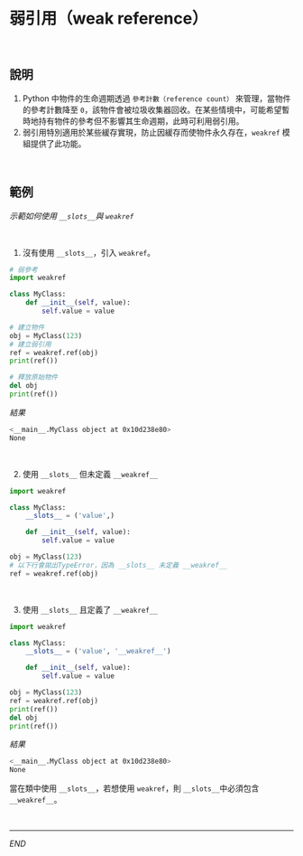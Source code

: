 # 弱引用（weak reference）

<br>

## 說明

1. Python 中物件的生命週期透過 `參考計數（reference count）` 來管理，當物件的參考計數降至 `0`，該物件會被垃圾收集器回收。在某些情境中，可能希望暫時地持有物件的參考但不影響其生命週期，此時可利用弱引用。
2. 弱引用特別適用於某些緩存實現，防止因緩存而使物件永久存在，`weakref` 模組提供了此功能。


<br>

## 範例

_示範如何使用 `__slots__`與 `weakref`_

<br>

1. 沒有使用 `__slots__`，引入 `weakref`。

```python
# 弱參考
import weakref

class MyClass:
    def __init__(self, value):
        self.value = value

# 建立物件
obj = MyClass(123)
# 建立弱引用
ref = weakref.ref(obj)
print(ref())

# 釋放原始物件
del obj
print(ref())
```

_結果_

```bash
<__main__.MyClass object at 0x10d238e80>
None
```

<br>

2. 使用 `__slots__` 但未定義 `__weakref__`

```python
import weakref

class MyClass:
    __slots__ = ('value',)

    def __init__(self, value):
        self.value = value

obj = MyClass(123)
# 以下行會拋出TypeError，因為 __slots__ 未定義 __weakref__
ref = weakref.ref(obj)
```

<br>

3. 使用 `__slots__` 且定義了 `__weakref__`

```python
import weakref

class MyClass:
    __slots__ = ('value', '__weakref__')

    def __init__(self, value):
        self.value = value

obj = MyClass(123)
ref = weakref.ref(obj)  
print(ref())  
del obj
print(ref())  
```

_結果_

```bash
<__main__.MyClass object at 0x10d238e80>
None
```

當在類中使用 `__slots__`，若想使用 `weakref`，則 `__slots__`中必須包含 `__weakref__`。

<br>

---

_END_
